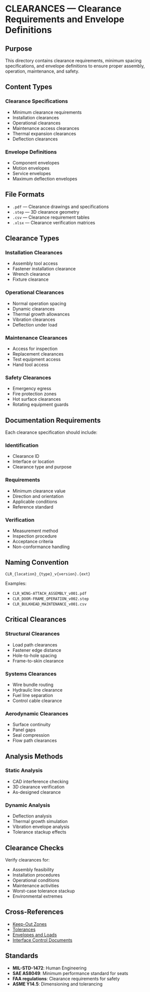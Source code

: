 # CLEARANCES — Clearance Requirements and Envelope Definitions

## Purpose

This directory contains clearance requirements, minimum spacing specifications, and envelope definitions to ensure proper assembly, operation, maintenance, and safety.

## Content Types

### Clearance Specifications
- Minimum clearance requirements
- Installation clearances
- Operational clearances
- Maintenance access clearances
- Thermal expansion clearances
- Deflection clearances

### Envelope Definitions
- Component envelopes
- Motion envelopes
- Service envelopes
- Maximum deflection envelopes

## File Formats

- `.pdf` — Clearance drawings and specifications
- `.step` — 3D clearance geometry
- `.csv` — Clearance requirement tables
- `.xlsx` — Clearance verification matrices

## Clearance Types

### Installation Clearances
- Assembly tool access
- Fastener installation clearance
- Wrench clearance
- Fixture clearance

### Operational Clearances
- Normal operation spacing
- Dynamic clearances
- Thermal growth allowances
- Vibration clearances
- Deflection under load

### Maintenance Clearances
- Access for inspection
- Replacement clearances
- Test equipment access
- Hand tool access

### Safety Clearances
- Emergency egress
- Fire protection zones
- Hot surface clearances
- Rotating equipment guards

## Documentation Requirements

Each clearance specification should include:

### Identification
- Clearance ID
- Interface or location
- Clearance type and purpose

### Requirements
- Minimum clearance value
- Direction and orientation
- Applicable conditions
- Reference standard

### Verification
- Measurement method
- Inspection procedure
- Acceptance criteria
- Non-conformance handling

## Naming Convention

```
CLR_{location}_{type}_v{version}.{ext}
```

Examples:
- `CLR_WING-ATTACH_ASSEMBLY_v001.pdf`
- `CLR_DOOR-FRAME_OPERATION_v002.step`
- `CLR_BULKHEAD_MAINTENANCE_v001.csv`

## Critical Clearances

### Structural Clearances
- Load path clearances
- Fastener edge distance
- Hole-to-hole spacing
- Frame-to-skin clearance

### Systems Clearances
- Wire bundle routing
- Hydraulic line clearance
- Fuel line separation
- Control cable clearance

### Aerodynamic Clearances
- Surface continuity
- Panel gaps
- Seal compression
- Flow path clearances

## Analysis Methods

### Static Analysis
- CAD interference checking
- 3D clearance verification
- As-designed clearance

### Dynamic Analysis
- Deflection analysis
- Thermal growth simulation
- Vibration envelope analysis
- Tolerance stackup effects

## Clearance Checks

Verify clearances for:
- Assembly feasibility
- Installation procedures
- Operational conditions
- Maintenance activities
- Worst-case tolerance stackup
- Environmental extremes

## Cross-References

- [Keep-Out Zones](../KEEP_OUT_ZONES/)
- [Tolerances](../TOLERANCES_GDT/)
- [Envelopes and Loads](../ENVELOPES_LOADS/)
- [Interface Control Documents](../ICD/)

## Standards

- **MIL-STD-1472**: Human Engineering
- **SAE AS8049**: Minimum performance standard for seats
- **FAA regulations**: Clearance requirements for safety
- **ASME Y14.5**: Dimensioning and tolerancing
